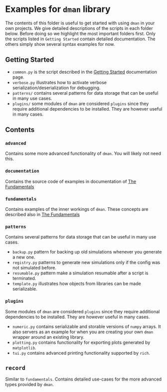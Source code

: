 # Examples for ``dman`` library
The contents of this folder is useful to get started with using ``dman``
in your own projects. We give detailed descriptions 
of the scripts in each folder below. Before doing so we highlight 
the most important folders first. Only the scripts listed in ``Getting Started``
contain detailed documentation. The others simply show several syntax examples for now. 

## Getting Started
- ``common.py`` is the script described in the [Getting Started](https://petercoppens.github.io/dman/docs/usage/common.html) documentation page.
- ``verbose.py`` illustrates how to activate verbose serialization/deserialization for debugging.
- ``patterns/`` contains several patterns for data storage that can be useful in many use cases.
- ``plugins/`` some modules of ``dman`` are considered ``plugins`` since they require additional dependencies to be installed.
        They are however useful in many cases.

## Contents
### ``advanced``
Contains some more advanced functionality of ``dman``. You will likely not need this.

### ``documentation``
Contains the source code of examples in
documentation of [The Fundamentals](https://petercoppens.github.io/dman/docs/usage/serialization.html)

### ``fundamentals``
Contains examples of the inner workings of ``dman``. These concepts
are described also in [The Fundamentals](https://petercoppens.github.io/dman/docs/usage/serialization.html)

### ``patterns``
Contains several patterns for data storage that can be useful in many use cases.
- ``backup.py`` pattern for backing up old simulations whenever you generate a new one.
- ``registry.py`` patterns to generate new simulations only if the config was not simulated before.
- ``resumable.py`` pattern make a simulation resumable after a script is terminated. 
- ``template.py`` illustrates how objects from libraries can be made serializable. 

### ```plugins```
Some modules of ``dman`` are considered ``plugins`` since they require additional dependencies to be installed.
They are however useful in many cases.
- ``numeric.py`` contains serializable and storable versions of ``numpy`` arrays. It also servers as an example for when you are creating 
    your own ``dman`` wrapper around an existing library.
- ``plotting.py`` contains functionality for exporting plots generated by ``matplotlib``.
- ``tui.py`` contains advanced printing functionality supported by ``rich``.

## ``record``
Similar to ``fundamentals``. Contains detailed use-cases for the more 
advanced types provided by ``dman``.
